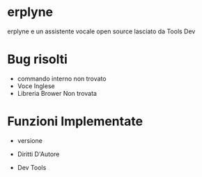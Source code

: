 # erplyne
erplyne e un assistente vocale open source lasciato da Tools Dev

# Bug risolti
- commando interno non trovato
- Voce Inglese 
- Libreria Brower Non trovata

# Funzioni Implementate
- versione 

* Diritti D'Autore 
- Dev Tools
